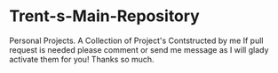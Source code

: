 # Trent-s-Main-Repository
Personal Projects.
A Collection of Project's Contstructed by me If pull request is needed please comment or send me message as I will glady activate them for you! Thanks so much.
